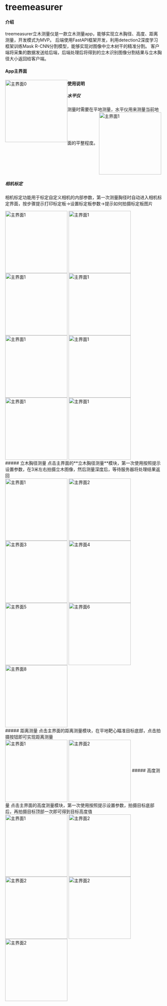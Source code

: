 # treemeasurer

#### 介绍
treemeasurer立木测量仪是一款立木测量app，能够实现立木胸径、高度、距离测量，开发模式为MVP。
后端使用FastAPI框架开发，利用detection2深度学习框架训练Mask R-CNN分割模型，能够实现对图像中立木树干的精准分割。
客户端将采集的数据发送给后端，后端处理后将得到的立木识别图像分割结果与立木胸径大小返回给客户端。

#### App主界面
<img src="https://github.com/wuzheng228/treemeasurer/blob/master/images/%E4%B8%BB%E7%95%8C%E9%9D%A2_0.jpg" width = "200" alt="主界面0" style="float:left" />

#### 使用说明
##### 水平仪
测量时需要在平地测量，水平仪用来测量当前地面的平整程度。
<img src="https://github.com/wuzheng228/treemeasurer/blob/master/images/%E4%B8%BB%E7%95%8C%E9%9D%A2_1.jpg" width = "200" alt="主界面1" align=center />


##### 相机标定
相机标定功能用于标定自定义相机的内部参数，第一次测量胸径时自动进入相机标定界面，按步骤提示打印标定板->设置标定板参数->提示如何拍摄标定板图片
<div style="display:inline-block">
  <img src="https://github.com/wuzheng228/treemeasurer/blob/master/images/%E7%9B%B8%E6%9C%BA%E6%A0%87%E5%AE%9A_0.jpg" width = "200" alt="主界面1" align=center />
  <img src="https://github.com/wuzheng228/treemeasurer/blob/master/images/%E7%9B%B8%E6%9C%BA%E6%A0%87%E5%AE%9A_1.jpg" width = "200" alt="主界面1" align=center />
  <img src="https://github.com/wuzheng228/treemeasurer/blob/master/images/%E7%9B%B8%E6%9C%BA%E6%A0%87%E5%AE%9A_2.jpg" width = "200" alt="主界面1" align=center />
  <img src="https://github.com/wuzheng228/treemeasurer/blob/master/images/%E7%9B%B8%E6%9C%BA%E6%A0%87%E5%AE%9A_3.jpg" width = "200" alt="主界面1" align=center />
  <img src="https://github.com/wuzheng228/treemeasurer/blob/master/images/%E7%9B%B8%E6%9C%BA%E6%A0%87%E5%AE%9A_4.jpg" width = "200" alt="主界面1" align=center />
  <img src="https://github.com/wuzheng228/treemeasurer/blob/master/images/%E7%9B%B8%E6%9C%BA%E6%A0%87%E5%AE%9A_5.jpg" width = "200" alt="主界面1" align=center />
  <img src="https://github.com/wuzheng228/treemeasurer/blob/master/images/%E7%9B%B8%E6%9C%BA%E6%A0%87%E5%AE%9A_7.jpg" width = "200" alt="主界面1" align=center />
  <img src="https://github.com/wuzheng228/treemeasurer/blob/master/images/%E7%9B%B8%E6%9C%BA%E6%A0%87%E5%AE%9A_6.jpg" width = "200" alt="主界面1" align=center />
</div>
##### 立木胸径测量
点击主界面的**立木胸径测量**模块，第一次使用按照提示设置参数，在3米左右拍摄立木图像，然后测量深度后，等待服务器将处理结果返回
<div style="display:inline-block">
  <img src="https://github.com/wuzheng228/treemeasurer/blob/master/images/%E8%83%B8%E5%BE%84%E6%B5%8B%E9%87%8F_0.jpg" width = "200" alt="主界面1" align=center />
  <img src="https://github.com/wuzheng228/treemeasurer/blob/master/images/%E8%83%B8%E5%BE%84%E6%B5%8B%E9%87%8F_1.jpg" width = "200" alt="主界面2" align=center />
  <img src="https://github.com/wuzheng228/treemeasurer/blob/master/images/%E8%83%B8%E5%BE%84%E6%B5%8B%E9%87%8F_2.jpg" width = "200" alt="主界面3" align=center />
  <img src="https://github.com/wuzheng228/treemeasurer/blob/master/images/%E8%83%B8%E5%BE%84%E6%B5%8B%E9%87%8F_3.jpg" width = "200" alt="主界面4" align=center />
  <img src="https://github.com/wuzheng228/treemeasurer/blob/master/images/%E8%83%B8%E5%BE%84%E6%B5%8B%E9%87%8F_4.jpg" width = "200" alt="主界面5" align=center />
  <img src="https://github.com/wuzheng228/treemeasurer/blob/master/images/%E8%83%B8%E5%BE%84%E6%B5%8B%E9%87%8F_5.jpg" width = "200" alt="主界面6" align=center />
  <img src="https://github.com/wuzheng228/treemeasurer/blob/master/images/%E8%83%B8%E5%BE%84%E6%B5%8B%E9%87%8F_7.jpg" width = "200" alt="主界面8" align=center />
</div>
##### 距离测量
点击主界面的距离测量模块，在平地靶心瞄准目标底部，点击拍摄按钮即可实现距离测量
<div style="display:inline-block">
  <img src="https://github.com/wuzheng228/treemeasurer/blob/master/images/%E8%B7%9D%E7%A6%BB%E6%B5%8B%E9%87%8F_0.jpg" width = "200" alt="主界面1" align=center />
  <img src="https://github.com/wuzheng228/treemeasurer/blob/master/images/%E8%B7%9D%E7%A6%BB%E6%B5%8B%E9%87%8F_1.jpg" width = "200" alt="主界面2" align=center />
</div>
##### 高度测量
点击主界面的高度测量模块，第一次使用按照提示设置参数，拍摄目标底部后，再拍摄目标顶部一次即可得到目标高度值
<div style="display:inline-block">
  <img src="https://github.com/wuzheng228/treemeasurer/blob/master/images/%E9%AB%98%E5%BA%A6%E6%B5%8B%E9%87%8F_0.jpg" width = "200" alt="主界面1" align=center />
  <img src="https://github.com/wuzheng228/treemeasurer/blob/master/images/%E9%AB%98%E5%BA%A6%E6%B5%8B%E9%87%8F_1.jpg" width = "200" alt="主界面2" align=center />
  <img src="https://github.com/wuzheng228/treemeasurer/blob/master/images/%E9%AB%98%E5%BA%A6%E6%B5%8B%E9%87%8F_2.jpg" width = "200" alt="主界面2" align=center />
  <img src="https://github.com/wuzheng228/treemeasurer/blob/master/images/%E9%AB%98%E5%BA%A6%E6%B5%8B%E9%87%8F_3.jpg" width = "200" alt="主界面2" align=center />
  <img src="https://github.com/wuzheng228/treemeasurer/blob/master/images/%E9%AB%98%E5%BA%A6%E6%B5%8B%E9%87%8F_4.jpg" width = "200" alt="主界面2" align=center />
</div>
